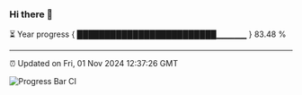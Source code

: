 ### Hi there 👋

⏳ Year progress { █████████████████████████▁▁▁▁▁ } 83.48 %

---

⏰ Updated on Fri, 01 Nov 2024 12:37:26 GMT

![Progress Bar CI](https://github.com/liununu/liununu/workflows/Progress%20Bar%20CI/badge.svg)
